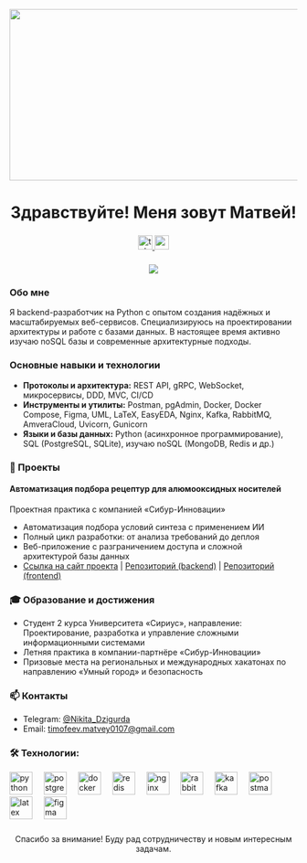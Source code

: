 <br clear="both">

<div align="center">
  <img height="300" width="600" src="https://user-images.githubusercontent.com/74038190/225813708-98b745f2-7d22-48cf-9150-083f1b00d6c9.gif"  />
</div>

###

<h1 align="center">Здравствуйте! Меня зовут Матвей!</h1>

###

<div align="center">
  <a href="https://t.me/Nikita_Dzigurda" target="_blank">
    <img src="https://img.shields.io/static/v1?message=Telegram&logo=telegram&label=&color=2CA5E0&logoColor=white&labelColor=&style=for-the-badge" height="25" alt="telegram logo"  />
  </a>
  <a href="mailto:timofeev.matvey0107@gmail.com" target="_blank">
    <img src="https://img.shields.io/static/v1?message=Email&logo=gmail&label=&color=D14836&logoColor=white&labelColor=&style=for-the-badge" height="25" alt="email logo"  />
  </a>
</div>

###

<div align="center">
  <img src="https://visitor-badge.laobi.icu/badge?page_id=matvej.dzigurda&"  />
</div>

###

<h3 align="left">Обо мне</h3>

<p align="left">
Я backend-разработчик на Python с опытом создания надёжных и масштабируемых веб-сервисов.  
Специализируюсь на проектировании архитектуры и работе с базами данных.  
В настоящее время активно изучаю noSQL базы и современные архитектурные подходы.  
</p>

###

<h3 align="left">Основные навыки и технологии</h3>

<ul>
<li><b>Протоколы и архитектура:</b> REST API, gRPC, WebSocket, микросервисы, DDD, MVC, CI/CD</li>
<li><b>Инструменты и утилиты:</b> Postman, pgAdmin, Docker, Docker Compose, Figma, UML, LaTeX, EasyEDA, Nginx, Kafka, RabbitMQ, AmveraCloud, Uvicorn, Gunicorn</li>
<li><b>Языки и базы данных:</b> Python (асинхронное программирование), SQL (PostgreSQL, SQLite), изучаю noSQL (MongoDB, Redis и др.)</li>
</ul>

###

<h3 align="left">📂 Проекты</h3>

<h4>Автоматизация подбора рецептур для алюмооксидных носителей</h4>  
<p>Проектная практика с компанией «Сибур-Инновации»</p>  
<ul>
<li>Автоматизация подбора условий синтеза с применением ИИ</li>
<li>Полный цикл разработки: от анализа требований до деплоя</li>
<li>Веб-приложение с разграничением доступа и сложной архитектурой базы данных</li>
<li>
  <a href="sibur-soakulo.amvera.io" target="_blank">Ссылка на сайт проекта</a> | 
  <a href="https://github.com/sibur111/Backend.git" target="_blank">Репозиторий (backend)</a> |
  <a href="https://github.com/sibur111/new_frontend.git" target="_blank">Репозиторий (frontend)</a>
</li>
</ul>

###

<h3 align="left">🎓 Образование и достижения</h3>

<ul>
<li>Студент 2 курса Университета «Сириус», направление: Проектирование, разработка и управление сложными информационными системами</li>
<li>Летняя практика в компании-партнёре «Сибур-Инновации»</li>
<li>Призовые места на региональных и международных хакатонах по направлению «Умный город» и безопасность</li>
</ul>

###

<h3 align="left">📫 Контакты</h3>

<ul>
<li>Telegram: <a href="https://t.me/Nikita_Dzigurda" target="_blank">@Nikita_Dzigurda</a></li>
<li>Email: <a href="mailto:timofeev.matvey0107@gmail.com">timofeev.matvey0107@gmail.com</a></li>
</ul>

###

<h3 align="left">🛠 Технологии:</h3>

<div align="left">
  <img src="https://cdn.jsdelivr.net/gh/devicons/devicon/icons/python/python-original.svg" height="40" alt="python logo"  />
  <img width="12" />
  <img src="https://cdn.jsdelivr.net/gh/devicons/devicon/icons/postgresql/postgresql-original.svg" height="40" alt="postgresql logo"  />
  <img width="12" />
  <img src="https://cdn.jsdelivr.net/gh/devicons/devicon/icons/docker/docker-original.svg" height="40" alt="docker logo"  />
  <img width="12" />
  <img src="https://cdn.jsdelivr.net/gh/devicons/devicon/icons/redis/redis-original.svg" height="40" alt="redis logo"  />
  <img width="12" />
  <img src="https://cdn.jsdelivr.net/gh/devicons/devicon/icons/nginx/nginx-original.svg" height="40" alt="nginx logo"  />
  <img width="12" />
  <img src="https://cdn.jsdelivr.net/gh/devicons/devicon/icons/rabbitmq/rabbitmq-original.svg" height="40" alt="rabbitmq logo"  />
  <img width="12" />
  <img src="https://img.shields.io/badge/Apache%20Kafka-231F20?style=flat&logo=apachekafka&logoColor=white" height="40" alt="kafka logo"  />
  <img width="12" />
  <img src="https://cdn.jsdelivr.net/gh/devicons/devicon/icons/postman/postman-original.svg" height="40" alt="postman logo"  />
  <img width="12" />
  <img src="https://cdn.simpleicons.org/latex/000000" height="40" alt="latex logo"  />
  <img width="12" />
  <img src="https://cdn.jsdelivr.net/gh/devicons/devicon/icons/figma/figma-original.svg" height="40" alt="figma logo"  />
</div>


###

<div align="center">
  <!-- <img src="https://media.giphy.com/media/3o7aD6VtcXKx5b8eZq/giphy.gif" alt="animation" width="400" /> -->
</div>

###

<p align="center">Спасибо за внимание! Буду рад сотрудничеству и новым интересным задачам.</p>
